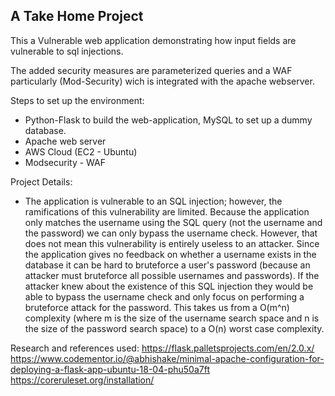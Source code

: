 ## A Take Home Project

This a Vulnerable web application demonstrating how input fields are vulnerable to sql injections. 

The added security measures are parameterized queries and a WAF particularly (Mod-Security) wich is integrated with the apache webserver.


Steps to set up the environment: 

- Python-Flask to build the web-application, MySQL to set up a dummy database. 
- Apache web server 
- AWS Cloud (EC2 - Ubuntu)
- Modsecurity - WAF

Project Details:
- The application is vulnerable to an SQL injection; however, the ramifications of this vulnerability are limited. Because the application only matches the username using the SQL query (not the username and the password) we can only bypass the username check. However, that does not mean this vulnerability is entirely useless to an attacker. Since the application gives no feedback on whether a username exists in the database it can be hard to bruteforce a user's password (because an attacker must bruteforce all possible usernames and passwords). If the attacker knew about the existence of this SQL injection they would be able to bypass the username check and only focus on performing a bruteforce attack for the password. This takes us from a O(m^n) complexity (where m is the size of the username search space and n is the size of the password search space) to a O(n) worst case complexity.



Research and references used: 
https://flask.palletsprojects.com/en/2.0.x/
https://www.codementor.io/@abhishake/minimal-apache-configuration-for-deploying-a-flask-app-ubuntu-18-04-phu50a7ft
https://coreruleset.org/installation/  
